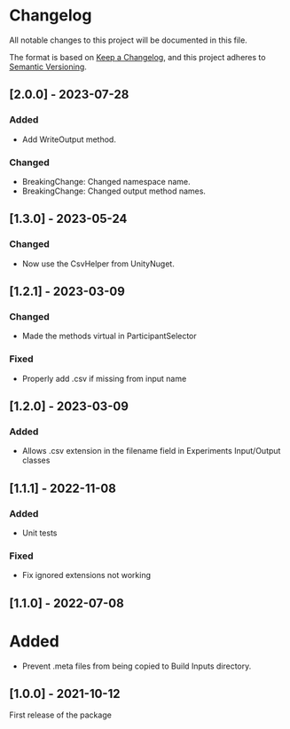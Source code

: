 # Changelog
All notable changes to this project will be documented in this file.

The format is based on [Keep a Changelog](https://keepachangelog.com/en/1.0.0/),
and this project adheres to [Semantic Versioning](https://semver.org/spec/v2.0.0.html).

## [2.0.0] - 2023-07-28
### Added
- Add WriteOutput method.

### Changed
- BreakingChange: Changed namespace name.
- BreakingChange: Changed output method names.


## [1.3.0] - 2023-05-24
### Changed
- Now use the CsvHelper from UnityNuget.


## [1.2.1] - 2023-03-09
### Changed
- Made the methods virtual in ParticipantSelector

### Fixed
- Properly add .csv if missing from input name


## [1.2.0] - 2023-03-09
### Added
- Allows .csv extension in the filename field in Experiments Input/Output classes


## [1.1.1] - 2022-11-08
### Added
- Unit tests

### Fixed
- Fix ignored extensions not working


## [1.1.0] - 2022-07-08
# Added
- Prevent .meta files from being copied to Build Inputs directory.


## [1.0.0] - 2021-10-12
First release of the package
